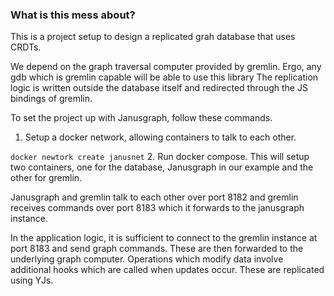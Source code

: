 ### What is this mess about?

This is a project setup to design a replicated grah database that uses CRDTs.

We depend on the graph traversal computer provided by gremlin. Ergo, any gdb which is gremlin capable will be able to use this library
The replication logic is written outside the database itself and redirected through the JS bindings of gremlin.

To set the project up with Janusgraph, follow these commands.

1. Setup a docker network, allowing containers to talk to each other. 

  `docker newtork create janusnet`
2. Run docker compose. This will setup two containers, one for the database, Janusgraph in our example and the other for gremlin.

Janusgraph and gremlin talk to each other over port 8182 and gremlin receives commands over port 8183 which it forwards to the janusgraph instance. 

In the application logic, it is sufficient to connect to the gremlin instance at port 8183 and send graph commands. These are then forwarded to the underlying graph computer.
Operations which modify data involve additional hooks which are called when updates occur. These are replicated using YJs. 


